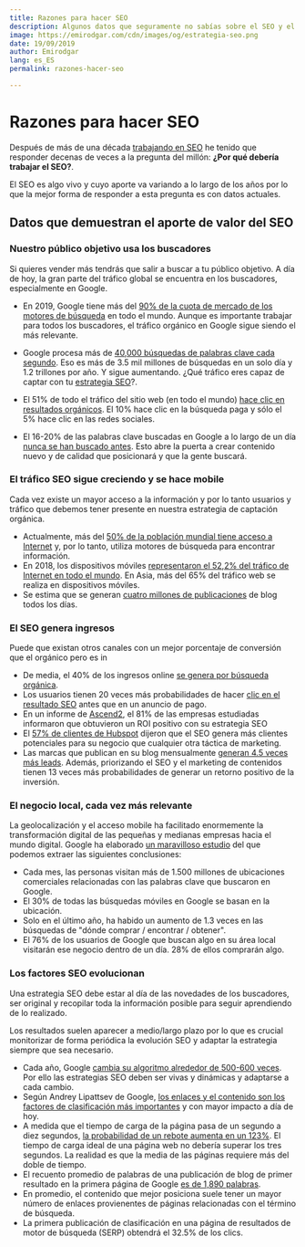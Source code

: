 ```yaml
---
title: Razones para hacer SEO
description: Algunos datos que seguramente no sabías sobre el SEO y el impacto que tienen en las estrategias
image: https://emirodgar.com/cdn/images/og/estrategia-seo.png
date: 19/09/2019
author: Emirodgar
lang: es_ES
permalink: razones-hacer-seo

--- 
```


# Razones para hacer SEO

Después de más de una década [trabajando en SEO](/experiencia-seo) he tenido que responder decenas de veces a la pregunta del millón: **¿Por qué debería trabajar el SEO?**.

El SEO es algo vivo y cuyo aporte va variando a lo largo de los años por lo que la mejor forma de responder a esta pregunta es con datos actuales.

## Datos que demuestran el aporte de valor del SEO

### Nuestro público objetivo usa los buscadores

Si quieres vender más tendrás que salir a buscar a tu público objetivo. A día de hoy, la gran parte del tráfico global se encuentra en los buscadores, especialmente en Google.
 
 - En 2019, Google tiene más del [90% de la cuota de mercado de los motores de búsqueda](https://gs.statcounter.com/search-engine-market-share) en todo el mundo.  Aunque es importante trabajar para todos los buscadores, el tráfico orgánico en Google sigue siendo el más relevante.
 - Google procesa más de [40,000 búsquedas de palabras clave cada segundo](https://www.internetlivestats.com/google-search-statistics/). Eso es más de 3.5 mil millones de búsquedas en un solo día y 1.2 trillones por año. Y sigue aumentando. ¿Qué tráfico eres capaz de captar con tu [estrategia SEO](/estrategia-seo)?.
 - El 51% de todo el tráfico del sitio web (en todo el mundo) [hace clic en resultados orgánicos](https://www.brightedge.com/resources/research-reports/content-optimization). El 10% hace clic en la búsqueda paga y sólo el 5% hace clic en las redes sociales.
 
 
 - El 16-20% de las palabras clave buscadas en Google a lo largo de un día [nunca se han buscado antes](https://readwrite.com/2012/02/29/interview_changing_engines_mid-flight_qa_with_goog/#awesm=~oiNkM4tAX3xhbP). Esto abre la puerta a crear contenido nuevo y de calidad que posicionará y que la gente buscará.


### El tráfico SEO sigue creciendo y se hace mobile

Cada vez existe un mayor acceso a la información y por lo tanto usuarios y tráfico que debemos tener presente en nuestra estrategia de captación orgánica. 

 - Actualmente, más del [50% de la población mundial tiene acceso a Internet](https://www.statista.com/statistics/325706/global-internet-user-penetration/) y, por lo tanto, utiliza motores de búsqueda para encontrar información.
 - En 2018, los dispositivos móviles [representaron el 52,2% del tráfico de Internet en todo el mundo](https://www.statista.com/statistics/241462/global-mobile-phone-website-traffic-share/). En Asia, más del 65% del tráfico web se realiza en dispositivos móviles.
 - Se estima que se generan [cuatro millones de publicaciones](https://www.podcastinsights.com/start-a-wordpress-blog/) de blog todos los días.


### El SEO genera ingresos

Puede que existan otros canales con un mejor porcentaje de conversión que el orgánico pero es in

 - De media, el 40% de los ingresos online [se genera por búsqueda orgánica](https://www.brightedge.com/resources/research-reports/content-optimization).
 - Los usuarios tienen 20 veces más probabilidades de hacer [clic en el resultado SEO](https://moz.com/blog/state-of-searcher-behavior-revealed) antes que en un anuncio de pago.
 - En un informe de [Ascend2](https://www.marketingdive.com/news/study-creating-content-is-most-effective-and-most-difficult-seo-tactic/430335/), el 81% de las empresas estudiadas informaron que obtuvieron un ROI positivo con su estrategia SEO
 - El [57% de clientes de Hubspot](https://blog.hubspot.com/news-trends/the-future-of-content-marketing) dijeron que el SEO genera más clientes potenciales para su negocio que cualquier otra táctica de marketing.
 - Las marcas que publican en su blog mensualmente [generan 4.5 veces más leads](https://blog.hubspot.com/marketing/blogging-frequency-benchmarks). Además, priorizando el SEO y el marketing de contenidos tienen 13 veces más probabilidades de generar un retorno positivo de la inversión.
 

### El negocio local, cada vez más relevante

La geolocalización y el acceso mobile ha facilitado enormemente la transformación digital de las pequeñas y medianas empresas hacia el mundo digital. Google ha elaborado [un maravilloso estudio](https://www.thinkwithgoogle.com/consumer-insights/mobile-search-trends-consumers-to-stores/) del que podemos extraer las siguientes conclusiones:

 - Cada mes, las personas visitan más de 1.500 millones de ubicaciones comerciales relacionadas con las palabras clave que buscaron en Google.
 - El 30% de todas las búsquedas móviles en Google se basan en la ubicación.
 - Solo en el último año, ha habido un aumento de 1.3 veces en las búsquedas de "dónde comprar / encontrar / obtener".
 - El 76% de los usuarios de Google que buscan algo en su área local visitarán ese negocio dentro de un día. 28% de ellos comprarán algo.

### Los factores SEO evolucionan

Una estrategia SEO debe estar al día de las novedades de los buscadores, ser original y recopilar toda la información posible para seguir aprendiendo de lo realizado.

Los resultados suelen aparecer a medio/largo plazo por lo que es crucial monitorizar de forma periódica la evolución SEO y adaptar la estrategia siempre que sea necesario. 

  - Cada año, Google [cambia su algoritmo alrededor de 500-600 veces](https://www.blog.google/products/search/how-we-keep-google-search-relevant-and-useful/). Por ello las estrategias SEO deben ser vivas y dinámicas y adaptarse a cada cambio.
 - Según Andrey Lipattsev de Google, [los enlaces y el contenido son los factores de clasificación más importantes](https://searchengineland.com/now-know-googles-top-three-search-ranking-factors-245882) y con mayor impacto a día de hoy.
  - A medida que el tiempo de carga de la página pasa de un segundo a diez segundos, [la probabilidad de un rebote aumenta en un 123%](https://www.thinkwithgoogle.com/marketing-resources/data-measurement/mobile-page-speed-new-industry-benchmarks/).  El tiempo de carga ideal de una página web no debería superar los tres segundos. La realidad es que la media de las páginas requiere más del doble de tiempo.
 - El recuento promedio de palabras de una publicación de blog de primer resultado en la primera página de Google [es de 1,890 palabras](http://backlinko.com/search-engine-ranking).
 - En promedio, el contenido que mejor posiciona suele tener un mayor número de enlaces provienentes de páginas relacionadas con el término de búsqueda.
 - La primera publicación de clasificación en una página de resultados de motor de búsqueda (SERP) obtendrá el 32.5% de los clics.
<!--stackedit_data:
eyJoaXN0b3J5IjpbLTEzOTI0MzY3OTUsMTQxNDMxOTIxMCwtOD
k3OTY4ODE1LDE2NDY3NzgwMjMsLTkyNDc1NDYzOSwtMjA2OTg3
NzA2NV19
-->